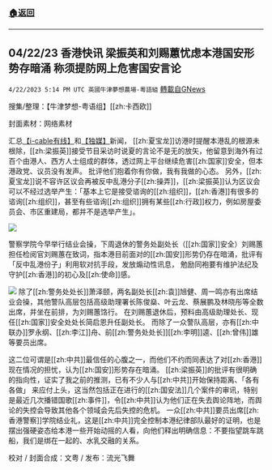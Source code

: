 ###  [:house:返回](README.md)
---


## 04/22/23 香港快讯  梁振英和刘赐蕙忧虑本港国安形势存暗涌 称须提防网上危害国安言论
`4/22/2023 5:14 PM UTC 英國牛津夢想農場-粵語組` [轉載自GNews](https://gnews.org/articles/1247182)

搜集/整理：【牛津梦想\-粤语组】[[zh:卡西欧]]

封面素材：网络素材

  

汇总[【i-cable有线】](https://www.i-cable.com/%E6%96%B0%E8%81%9E%E8%B3%87%E8%A8%8A/125141/%E6%A2%81%E6%8C%AF%E8%8B%B1%E5%B0%88%E8%A8%AA-%E7%A8%B1%E9%A0%88%E6%8F%90%E9%98%B2%E7%B6%B2%E4%B8%8A%E5%8D%B1%E5%AE%B3%E5%9C%8B%E5%AE%89%E8%A8%80%E8%AB%96-%E6%96%A5%E8%AD%B0%E5%93%A1/)和[【独媒】](https://www.inmediahk.net/node/%E6%94%BF%E7%B6%93/%E5%8A%89%E8%B3%9C%E8%95%99%E6%8C%87%E6%9C%AC%E6%B8%AF%E5%9C%8B%E5%AE%89%E5%BD%A2%E5%8B%A2%E5%AD%98%E6%9A%97%E6%B9%A7-%E3%80%8C%E9%BB%91%E6%9A%B4%E3%80%8D%E9%87%8D%E7%8F%BE%E9%9D%9E%E6%B2%92%E5%8F%AF%E8%83%BD)新闻， [[zh:夏宝龙]]访港时提醒本港乱的根源未根除，[[zh:梁振英]]接受节目采访时说夏的言论不是无的放矢，他留意到海外有过百个由港人、西方人士组成的群体，透过网上平台继续危害[[zh:国家]]安全，但本港政党、议员没有发声。 批评他们抱着你有你做，我有我做的心态。 另外，[[zh:夏宝龙]]说不容许区议会再被反中乱港分子[[zh:操弄]]，[[zh:梁振英]]认为区议会可以不经过选举产生：「基本上它是接受谘询的[[zh:组织]]，[[zh:香港]]有很多的谘询[[zh:组织]]，甚至有些谘询[[zh:组织]]拥有某些[[zh:行政]]权力，例如房屋委员会、市区重建局，都并不是选举产生」。


![](https://i.imgur.com/KUmH9jY.png)

警察学院今早举行结业会操，下周退休的警务处副处长（[[zh:国家]]安全）刘赐蕙担任检阅官刘赐蕙在致词，指本港目前面对的[[zh:国安]]形势仍存在暗涌，批评有「反中乱港份子」利用软对抗手段，发放煽动性讯息， 勉励同袍要有维护法纪及守护[[zh:香港]]的初心及[[zh:使命]]感。


![](https://i.imgur.com/AJuWhXG.png)
除了[[zh:警务处处长]]萧泽颐，两名副处长[[zh:袁]]旭健、周一鸣亦有出席结业会操，其他警队高层包括高级助理署长陈俊燊、叶云龙、蔡展鹏及林晓彤等全数出席，并坐在前排，为刘赐蕙饹行。 在刘赐蕙退休后，预料由高级助理处长、现任[[zh:国家]]安全处处长简启恩升任副处长。 而除了一众警队高层，亦有[[zh:中联办]]罗永纲、[[zh:李江]]舟、前[[zh:警务处处长]][[zh:李明]]逵、[[zh:曾伟]]雄等要员出席。

这二位可谓是[[zh:中共]]最信任的心腹之一，而他们不约而同表达了对[[zh:香港]]现在情况的担忧，认为[[zh:国安]]形势存在暗涌。 [[zh:梁振英]]的批评有很明确的指向性，证实了我之前的推测，已有不少人与[[zh:中共]]开始保持距离、「各有各做」 来应付上头，这当然包括正在进行的[[zh:国安法]]几个案件的审讯，特别是最近几次播错国歌[[zh:事件]]，令[[zh:中共]]认为他们正在失去舆论阵地，而舆论的失控会导致其他各个领域会先后失控的危机。 一众[[zh:中共]]要员出席[[zh:香港警察]]学院结业礼，这是[[zh:中共]]完全控制本港纪律部队最好的证明，也是摆出强硬姿态给本港一些开始动摇的人看，向他们释出明确信息：不要指望跳车跳船，我们是绑在一起的、水乳交融的关系。 

校对 / 封面合成：文粤 / 发布：流光飞舞
